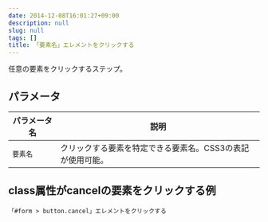 ```yaml
---
date: 2014-12-08T16:01:27+09:00
description: null
slug: null
tags: []
title: 「要素名」エレメントをクリックする
---
```


任意の要素をクリックするステップ。

## パラメータ

パラメータ名 | 説明
------|---------
`要素名` | クリックする要素を特定できる要素名。CSS3の表記が使用可能。


## class属性がcancelの要素をクリックする例

```
「#form > button.cancel」エレメントをクリックする
```
